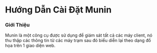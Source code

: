 # Hướng Dẫn Cài Đặt Munin

### Giới Thiệu 

Munin là một công cụ được sử dụng để giám sát tất cả các máy client, nó thu thập các thông tin từ các máy trạm sau đó biểu diễn lại theo dạng đồ họa trên 1 giao diện web.



